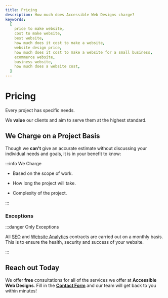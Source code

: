 ```yaml
---
title: Pricing
description: How much does Accessible Web Designs charge?
keywords:
  [
    price to make website,
    cost to make website,
    best website,
    how much does it cost to make a website,
    website design price,
    how much does it cost to make a website for a small business,
    ecommerce website,
    business website,
    how much does a website cost,
  ]
---
```


# Pricing

Every project has specific needs.

We **value** our clients and aim to serve them at the highest standard.

## We Charge on a Project Basis

Though we **can&apos;t** give an accurate estimate without discussing your individual needs and goals, it is in your benefit to know:

:::info We Charge

- Based on the scope of work.

- How long the project will take.

- Complexity of the project.

:::

### Exceptions

:::danger Only Exceptions

All [SEO](/docs/seo-optimization/) and [Website Analytics](/docs/analytics/) contracts are carried out on a monthly basis. This is to ensure the health, security and success of your website.

:::

## Reach out Today

We offer **free** consultations for all of the services we offer at **Accessible Web Designs**.
Fill in the **[Contact Form](/contact)** and our team will get back to you within minutes!
